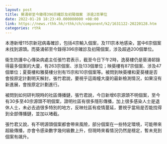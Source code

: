 ```yaml
---
layout: post
title: 葵涌邨至今錄得396宗確診及初陽個案　涉逾2百單位
date: 2022-01-28 18:23:49.000000000 +08:00
link: https://news.rthk.hk/rthk/ch/component/k2/1631122-20220128.htm
categories: rthk
---
```


本港新增115宗新冠病毒確診，包括4宗輸入個案，及111宗本地感染，當中6宗個案未找到源頭。而葵涌邨至今錄得396宗確診及初陽個案，涉及超過200個單位。

衞生防護中心傳染病處主任張竹君表示，截至今日下午2時，逸葵樓仍是葵涌邨錄得最多個案的大廈，有263宗個案、涉及133個單位；映葵樓有87宗個案、涉及47個單位；夏葵樓和雅葵樓分別有15宗和10宗個案等。被問到映葵樓和夏葵樓是否會按原定計劃明天解封，張竹君說，要視乎這兩幢大廈的最新檢測情況，如果沒有新進展，會按原定計劃進行。

被問到如何研判現時的社區傳播鏈，張竹君說，今日新增6宗源頭不明個案，至今有30多至40宗源頭不明個案，證明社區有很多隱形傳播，加上很多感染人士是退休人士，未必去過很多特別的地方，反映社區有疫情蔓延，要視乎當局是否能找得到全部傳播鏈，並加以堵截。

張竹君又說，有不明源頭個案都會帶來風險，部分個案在一些特定環境，可能帶來超級傳播，亦會令感染數字幾何級數上升，但現時來看情況仍然是穩定，暫未見到個案有飊升。
